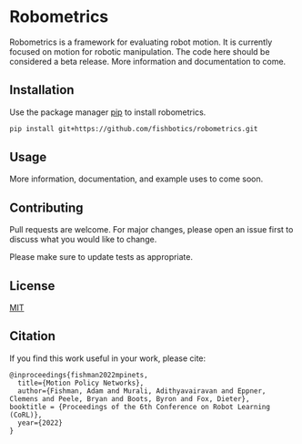# Robometrics

Robometrics is a framework for evaluating robot motion. It is currently focused on motion for robotic manipulation. The code here should be considered a beta release. More information and documentation to come.
## Installation

Use the package manager [pip](https://pip.pypa.io/en/stable/) to install robometrics.

```bash
pip install git+https://github.com/fishbotics/robometrics.git
```

## Usage

More information, documentation, and example uses to come soon.

## Contributing

Pull requests are welcome. For major changes, please open an issue first
to discuss what you would like to change.

Please make sure to update tests as appropriate.

## License

[MIT](https://choosealicense.com/licenses/mit/)

## Citation
If you find this work useful in your work, please cite:

	@inproceedings{fishman2022mpinets,
	  title={Motion Policy Networks},
	  author={Fishman, Adam and Murali, Adithyavairavan and Eppner, Clemens and Peele, Bryan and Boots, Byron and Fox, Dieter},
    booktitle = {Proceedings of the 6th Conference on Robot Learning (CoRL)},
	  year={2022}
	}
